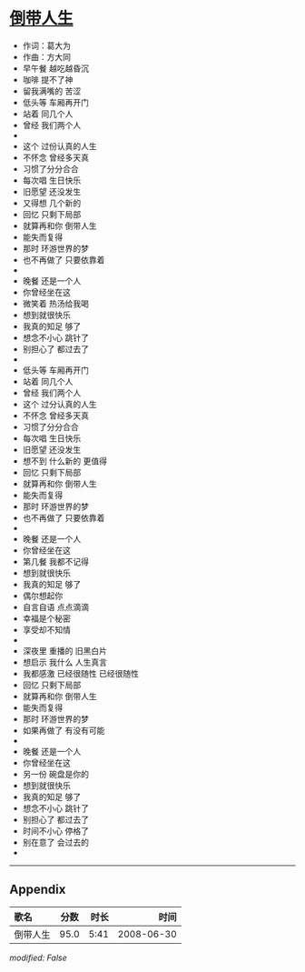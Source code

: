 # [倒带人生](https://music.163.com/song?id=25906122)

* 作词：葛大为
* 作曲：方大同
* 早午餐 越吃越昏沉
* 咖啡 提不了神
* 留我满嘴的 苦涩
* 低头等 车厢再开门
* 站着 同几个人
* 曾经 我们两个人
* 
* 这个 过份认真的人生
* 不怀念 曾经多天真
* 习惯了分分合合
* 每次唱 生日快乐
* 旧愿望 还没发生
* 又得想 几个新的
* 回忆 只剩下局部
* 就算再和你 倒带人生
* 能失而复得
* 那时 环游世界的梦
* 也不再做了 只要依靠着
* 
* 晚餐 还是一个人
* 你曾经坐在这
* 微笑着 热汤给我喝
* 想到就很快乐
* 我真的知足 够了
* 想念不小心 跳针了
* 别担心了 都过去了
* 
* 低头等 车厢再开门
* 站着 同几个人
* 曾经 我们两个人
* 这个 过分认真的人生
* 不怀念 曾经多天真
* 习惯了分分合合
* 每次唱 生日快乐
* 旧愿望 还没发生
* 想不到 什么新的 更值得
* 回忆 只剩下局部
* 就算再和你 倒带人生
* 能失而复得
* 那时 环游世界的梦
* 也不再做了 只要依靠着
* 
* 晚餐 还是一个人
* 你曾经坐在这
* 第几餐 我都不记得
* 想到就很快乐
* 我真的知足 够了
* 偶尔想起你
* 自言自语 点点滴滴
* 幸福是个秘密
* 享受却不知情
* 
* 深夜里 重播的 旧黑白片
* 想启示 我什么 人生真言
* 我都感激 已经很随性 已经很随性
* 回忆 只剩下局部
* 就算再和你 倒带人生
* 能失而复得
* 那时 环游世界的梦
* 如果再做了 有没有可能
* 
* 晚餐 还是一个人
* 你曾经坐在这
* 另一份 碗盘是你的
* 想到就很快乐
* 我真的知足 够了
* 想念不小心 跳针了
* 别担心了 都过去了
* 时间不小心 停格了
* 别在意了 会过去的
* 


---

## Appendix

|歌名|分数|时长|时间|
|:---|:---:|---:|---:|
|倒带人生|95.0|5:41|2008-06-30

*modified: False*